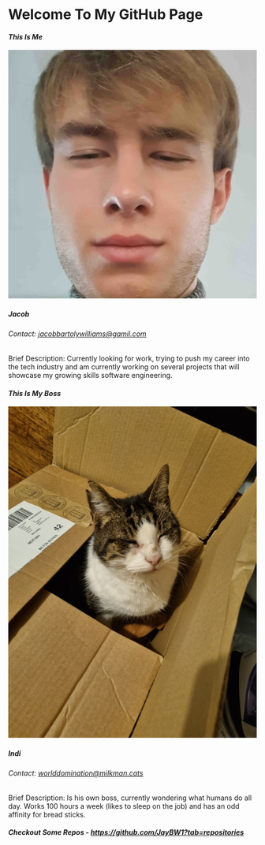 # **Welcome To My GitHub Page**

#### *This Is Me*

<picture>
 <img alt="YOUR-ALT-TEXT" src="mepfp_redux.jpg">
</picture>

##### Jacob
###### Contact: jacobbartolywilliams@gamil.com

Brief Description:
Currently looking for work, trying to push my career into the tech industry and am currently
working on several projects that will showcase my growing skills software engineering.

#### *This Is My Boss*

<picture>
 <img alt="YOUR-ALT-TEXT" src="catbox.jpg">
</picture>

##### Indi
###### Contact: worlddomination@milkman.cats

Brief Description:
Is his own boss, currently wondering what humans do all day.
Works 100 hours a week (likes to sleep on the job) and has an odd affinity for bread sticks.

##### Checkout Some Repos - https://github.com/JayBW1?tab=repositories